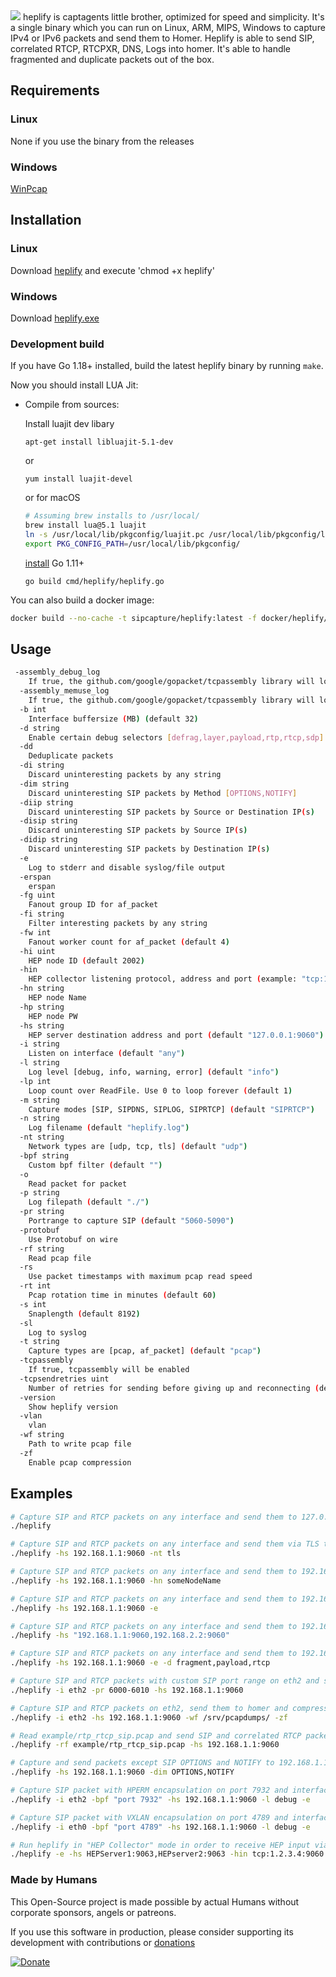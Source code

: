 <img src="https://user-images.githubusercontent.com/20154956/33374900-42c9253a-d508-11e7-8a9e-ea73a515a514.png">
heplify is captagents little brother, optimized for speed and simplicity. It's a single binary which you can run
on Linux, ARM, MIPS, Windows to capture IPv4 or IPv6 packets and send them to Homer. Heplify is able to send
SIP, correlated RTCP, RTCPXR, DNS, Logs into homer.
It's able to handle fragmented and duplicate packets out of the box.

## Requirements

### Linux

None if you use the binary from the releases

### Windows

[WinPcap](https://www.winpcap.org/install/default.htm)

## Installation

### Linux

Download [heplify](https://github.com/sipcapture/heplify/releases) and execute 'chmod +x heplify'

### Windows

Download [heplify.exe](https://github.com/sipcapture/heplify/releases)

### Development build

If you have Go 1.18+ installed, build the latest heplify binary by running `make`.

Now you should install LUA Jit:

* Compile from sources:  
  
  Install luajit dev libary
  
  `apt-get install libluajit-5.1-dev`
  
  or 
  
  `yum install luajit-devel`

  or for macOS

  ```sh
  # Assuming brew installs to /usr/local/
  brew install lua@5.1 luajit
  ln -s /usr/local/lib/pkgconfig/luajit.pc /usr/local/lib/pkgconfig/luajit-5.1.pc
  export PKG_CONFIG_PATH=/usr/local/lib/pkgconfig/
  ```
  
  [install](https://golang.org/doc/install) Go 1.11+

  `go build cmd/heplify/heplify.go`
  
  



You can also build a docker image:

```bash
docker build --no-cache -t sipcapture/heplify:latest -f docker/heplify/Dockerfile .
```

## Usage

```bash
 -assembly_debug_log
	If true, the github.com/google/gopacket/tcpassembly library will log verbose debugging information (at least one line per packet)
  -assembly_memuse_log
	If true, the github.com/google/gopacket/tcpassembly library will log information regarding its memory use every once in a while.
  -b int
	Interface buffersize (MB) (default 32)
  -d string
	Enable certain debug selectors [defrag,layer,payload,rtp,rtcp,sdp]
  -dd
	Deduplicate packets
  -di string
	Discard uninteresting packets by any string
  -dim string
	Discard uninteresting SIP packets by Method [OPTIONS,NOTIFY]
  -diip string
	Discard uninteresting SIP packets by Source or Destination IP(s)
  -disip string
	Discard uninteresting SIP packets by Source IP(s)
  -didip string
	Discard uninteresting SIP packets by Destination IP(s)
  -e	
	Log to stderr and disable syslog/file output
  -erspan
	erspan
  -fg uint
	Fanout group ID for af_packet
  -fi string
	Filter interesting packets by any string
  -fw int
	Fanout worker count for af_packet (default 4)
  -hi uint
	HEP node ID (default 2002)
  -hin
	HEP collector listening protocol, address and port (example: "tcp:10.10.99.10:9060")
  -hn string
	HEP node Name
  -hp string
	HEP node PW
  -hs string
	HEP server destination address and port (default "127.0.0.1:9060")
  -i string
	Listen on interface (default "any")
  -l string
	Log level [debug, info, warning, error] (default "info")
  -lp int
	Loop count over ReadFile. Use 0 to loop forever (default 1)
  -m string
	Capture modes [SIP, SIPDNS, SIPLOG, SIPRTCP] (default "SIPRTCP")
  -n string
	Log filename (default "heplify.log")
  -nt string
	Network types are [udp, tcp, tls] (default "udp")
  -bpf string
	Custom bpf filter (default "")
  -o	
	Read packet for packet
  -p string
	Log filepath (default "./")
  -pr string
	Portrange to capture SIP (default "5060-5090")
  -protobuf
	Use Protobuf on wire
  -rf string
	Read pcap file
  -rs
	Use packet timestamps with maximum pcap read speed
  -rt int
	Pcap rotation time in minutes (default 60)
  -s int
	Snaplength (default 8192)
  -sl
	Log to syslog
  -t string
	Capture types are [pcap, af_packet] (default "pcap")
  -tcpassembly
	If true, tcpassembly will be enabled
  -tcpsendretries uint
	Number of retries for sending before giving up and reconnecting (default 64)
  -version
	Show heplify version
  -vlan
	vlan
  -wf string
	Path to write pcap file
  -zf
	Enable pcap compression
```

## Examples

```bash
# Capture SIP and RTCP packets on any interface and send them to 127.0.0.1:9060
./heplify

# Capture SIP and RTCP packets on any interface and send them via TLS to 192.168.1.1:9060
./heplify -hs 192.168.1.1:9060 -nt tls

# Capture SIP and RTCP packets on any interface and send them to 192.168.1.1:9060. Use a someNodeName
./heplify -hs 192.168.1.1:9060 -hn someNodeName

# Capture SIP and RTCP packets on any interface and send them to 192.168.1.1:9060. Print info to stdout
./heplify -hs 192.168.1.1:9060 -e

# Capture SIP and RTCP packets on any interface and send them to 192.168.1.1:9060 and 192.168.2.2:9060
./heplify -hs "192.168.1.1:9060,192.168.2.2:9060"

# Capture SIP and RTCP packets on any interface and send them to 192.168.1.1:9060. Print debug selectors
./heplify -hs 192.168.1.1:9060 -e -d fragment,payload,rtcp

# Capture SIP and RTCP packets with custom SIP port range on eth2 and send them to 192.168.1.1:9060
./heplify -i eth2 -pr 6000-6010 -hs 192.168.1.1:9060

# Capture SIP and RTCP packets on eth2, send them to homer and compressed to /srv/pcapdumps/
./heplify -i eth2 -hs 192.168.1.1:9060 -wf /srv/pcapdumps/ -zf

# Read example/rtp_rtcp_sip.pcap and send SIP and correlated RTCP packets to 192.168.1.1:9060
./heplify -rf example/rtp_rtcp_sip.pcap -hs 192.168.1.1:9060

# Capture and send packets except SIP OPTIONS and NOTIFY to 192.168.1.1:9060
./heplify -hs 192.168.1.1:9060 -dim OPTIONS,NOTIFY

# Capture SIP packet with HPERM encapsulation on port 7932 and interface eth2, send to 192.168.1.1:9060 and print debug info on stdout
./heplify -i eth2 -bpf "port 7932" -hs 192.168.1.1:9060 -l debug -e

# Capture SIP packet with VXLAN encapsulation on port 4789 and interface eth0, send to 192.168.1.1:9060 and print debug info on stdout
./heplify -i eth0 -bpf "port 4789" -hs 192.168.1.1:9060 -l debug -e

# Run heplify in "HEP Collector" mode in order to receive HEP input via TCP on port 9060 and fork (output) to two HEP servers listening on port 9063
./heplify -e -hs HEPServer1:9063,HEPserver2:9063 -hin tcp:1.2.3.4:9060


```
### Made by Humans

This Open-Source project is made possible by actual Humans without corporate sponsors, angels or patreons.

If you use this software in production, please consider supporting its development with contributions or [donations](https://www.paypal.com/cgi-bin/webscr?cmd=_donations&business=donation%40sipcapture%2eorg&lc=US&item_name=SIPCAPTURE&no_note=0&currency_code=EUR&bn=PP%2dDonationsBF%3abtn_donateCC_LG%2egif%3aNonHostedGuest)

[![Donate](https://www.paypalobjects.com/en_US/i/btn/btn_donateCC_LG.gif)](https://www.paypal.com/cgi-bin/webscr?cmd=_donations&business=donation%40sipcapture%2eorg&lc=US&item_name=SIPCAPTURE&no_note=0&currency_code=EUR&bn=PP%2dDonationsBF%3abtn_donateCC_LG%2egif%3aNonHostedGuest)
